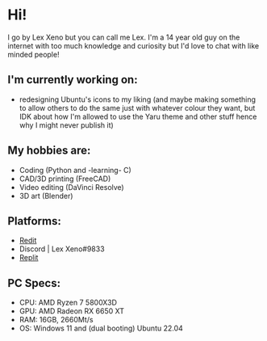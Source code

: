 # Hi!
I go by Lex Xeno but you can call me Lex.
I'm a 14 year old guy on the internet with too much knowledge and curiosity but I'd love to chat with like minded people!

## I'm currently working on:
* redesigning Ubuntu's icons to my liking (and maybe making something to allow others to do the same just with whatever colour they want, but IDK about how I'm allowed to use the Yaru theme and other stuff hence why I might never publish it)

## My hobbies are:
* Coding (Python and -learning- C)
* CAD/3D printing (FreeCAD)
* Video editing (DaVinci Resolve)
* 3D art (Blender)

## Platforms:
* [Redit](https://www.reddit.com/user/TheRealXeno-L/)
* Discord | Lex Xeno#9833
* [Replit](https://replit.com/@LexXeno)

## PC Specs:
* CPU: AMD Ryzen 7 5800X3D
* GPU: AMD Radeon RX 6650 XT
* RAM: 16GB, 2660Mt/s
* OS: Windows 11 and (dual booting) Ubuntu 22.04
